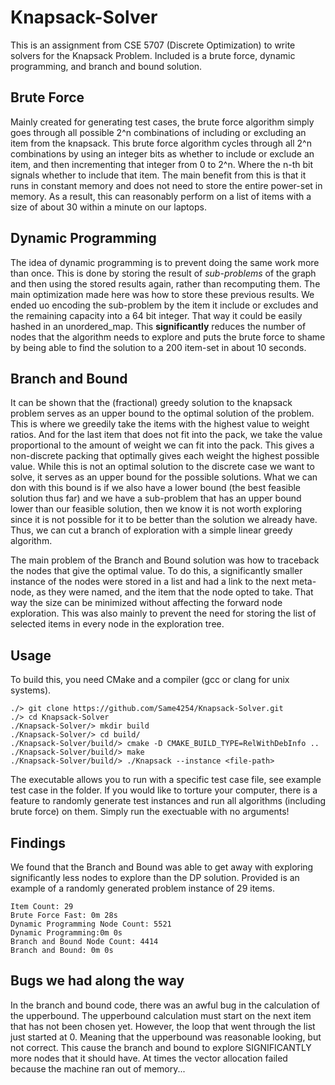 # Knapsack-Solver

This is an assignment from CSE 5707 (Discrete Optimization) to write solvers for the Knapsack Problem. Included is a brute force, dynamic programming, and branch and bound solution.

## Brute Force

Mainly created for generating test cases, the brute force algorithm simply goes through all possible 2^n combinations of including or excluding an item from the knapsack. This brute force algorithm cycles through all 2^n combinations by using an integer bits as whether to include or exclude an item, and then incrementing that integer from 0 to 2^n. Where the n-th bit signals whether to include that item. The main benefit from this is that it runs in constant memory and does not need to store the entire power-set in memory. As a result, this can reasonably perform on a list of items with a size of about 30 within a minute on our laptops.

## Dynamic Programming

The idea of dynamic programming is to prevent doing the same work more than once. This is done by storing the result of *sub-problems* of the graph and then using the stored results again, rather than recomputing them. The main optimization made here was how to store these previous results. We ended uo encoding the sub-problem by the item it include or excludes and the remaining capacity into a 64 bit integer. That way it could be easily hashed in an unordered_map. This **significantly** reduces the number of nodes that the algorithm needs to explore and puts the brute force to shame by being able to find the solution to a 200 item-set in about 10 seconds.

## Branch and Bound

It can be shown that the (fractional) greedy solution to the knapsack problem serves as an upper bound to the optimal solution of the problem. This is where we greedily take the items with the highest value to weight ratios. And for the last item that does not fit into the pack, we take the value proportional to the amount of weight we can fit into the pack. This gives a non-discrete packing that optimally gives each weight the highest possible value. While this is not an optimal solution to the discrete case we want to solve, it serves as an upper bound for the possible solutions. What we can don with this bound is if we also have a lower bound (the best feasible solution thus far) and we have a sub-problem that has an upper bound lower than our feasible solution, then we know it is not worth exploring since it is not possible for it to be better than the solution we already have. Thus, we can cut a branch of exploration with a simple linear greedy algorithm.

The main problem of the Branch and Bound solution was how to traceback the nodes that give the optimal value. To do this, a significantly smaller instance of the nodes were stored in a list and had a link to the next meta-node, as they were named, and the item that the node opted to take. That way the size can be minimized without affecting the forward node exploration. This was also mainly to prevent the need for storing the list of selected items in every node in the exploration tree.

## Usage

To build this, you need CMake and a compiler (gcc or clang for unix systems). 

```
./> git clone https://github.com/Same4254/Knapsack-Solver.git
./> cd Knapsack-Solver
./Knapsack-Solver/> mkdir build
./Knapsack-Solver/> cd build/
./Knapsack-Solver/build/> cmake -D CMAKE_BUILD_TYPE=RelWithDebInfo ..
./Knapsack-Solver/build/> make
./Knapsack-Solver/build/> ./Knapsack --instance <file-path>
```
The executable allows you to run with a specific test case file, see example test case in the folder. If you would like to torture your computer, there is a feature to randomly generate test instances and run all algorithms (including brute force) on them. Simply run the exectuable with no arguments!

## Findings
We found that the Branch and Bound was able to get away with exploring significantly less nodes to explore than the DP solution. Provided is an example of a randomly generated problem instance of 29 items.

```
Item Count: 29
Brute Force Fast: 0m 28s
Dynamic Programming Node Count: 5521
Dynamic Programming:0m 0s
Branch and Bound Node Count: 4414
Branch and Bound: 0m 0s
```

## Bugs we had along the way

In the branch and bound code, there was an awful bug in the calculation of the upperbound. The upperbound calculation must start on the next item that has not been chosen yet. However, the loop that went through the list just started at 0. Meaning that the upperbound was reasonable looking, but not correct. This cause the branch and bound to explore SIGNIFICANTLY more nodes that it should have. At times the vector allocation failed because the machine ran out of memory...

